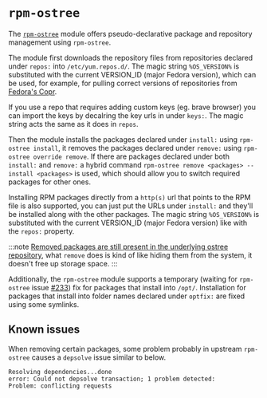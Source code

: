# `rpm-ostree`

The [`rpm-ostree`](https://coreos.github.io/rpm-ostree/) module offers pseudo-declarative package and repository management using `rpm-ostree`.

The module first downloads the repository files from repositories declared under `repos:` into `/etc/yum.repos.d/`. The magic string `%OS_VERSION%` is substituted with the current VERSION_ID (major Fedora version), which can be used, for example, for pulling correct versions of repositories from [Fedora's Copr](https://copr.fedorainfracloud.org/).

If you use a repo that requires adding custom keys (eg. brave browser) you can import the keys by decalring the key urls in under `keys:`. The magic string acts the same as it does in `repos`.

Then the module installs the packages declared under `install:` using `rpm-ostree install`, it removes the packages declared under `remove:` using `rpm-ostree override remove`. If there are packages declared under both `install:` and `remove:` a hybrid command `rpm-ostree remove <packages> --install <packages>` is used, which should allow you to switch required packages for other ones.

Installing RPM packages directly from a `http(s)` url that points to the RPM file is also supported, you can just put the URLs under `install:` and they'll be installed along with the other packages. The magic string `%OS_VERSION%` is substituted with the current VERSION_ID (major Fedora version) like with the `repos:` property.

:::note
[Removed packages are still present in the underlying ostree repository](https://coreos.github.io/rpm-ostree/administrator-handbook/#removing-a-base-package), what `remove` does is kind of like hiding them from the system, it doesn't free up storage space.
:::

Additionally, the `rpm-ostree` module supports a temporary (waiting for `rpm-ostree` issue [#233](https://github.com/coreos/rpm-ostree/issues/233)) fix for packages that install into `/opt/`. Installation for packages that install into folder names declared under `optfix:` are fixed using some symlinks.

## Known issues

When removing certain packages, some problem probably in upstream `rpm-ostree` causes a `depsolve` issue similar to below.
```
Resolving dependencies...done
error: Could not depsolve transaction; 1 problem detected:
Problem: conflicting requests
```

